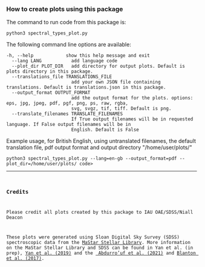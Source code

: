 <h3>How to create plots using this package</h3>
<p>The command to run code from this package is:</p>
<code>python3 spectral_types_plot.py</code>
<p>The following command line options are available:</p>
<code>-h, --help            show this help message and exit
  --lang LANG           add language code
  --plot_dir PLOT_DIR   add directory for output plots. Default is plots directory in this package.
  --translations_file TRANSLATIONS_FILE
                        add your own JSON file containing translations. Default is translations.json in this package.
  --output_format OUTPUT_FORMAT
                        add the output format for the plots. options: eps, jpg, jpeg, pdf, pgf, png, ps, raw, rgba,
                        svg, svgz, tif, tiff. Default is png.
  --translate_filenames TRANSLATE_FILENAMES
                        If True output filenames will be in requested language. If False output filenames will be in
                        English. Default is False</code>
<p>Example usage, for British English, using untranslated filenames, the default translation file, pdf output format and output directory "/home/user/plots/"</p>
<code>python3 spectral_types_plot.py --lang=en-gb --output_format=pdf --plot_dir=/home/user/plots/ code>
<hr/>
<h3>Credits</h3>
<p>Please credit all plots created by this package to IAU OAE/SDSS/Niall Deacon</p>
<p>These plots were generated using Sloan Digital Sky Survey (SDSS) spectroscopic data from the <a href="https://www.sdss4.org/dr17/mastar/">MaStar Stellar Library</a>. More information on the MaStar Stellar Library and SDSS can be found in Yan et al. (in prep), <a href="https://ui.adsabs.harvard.edu/abs/2019ApJ...883..175Y/abstract">Yan et al. (2019)</a> and the <a href="https://ui.adsabs.harvard.edu/abs/2022ApJS..259...35A/abstract"> Abdurro’uf et al. (2021)</a> and <a href="https://ui.adsabs.harvard.edu/abs/2017AJ....154...28B">Blanton et al. (2017)</a>.</p>
